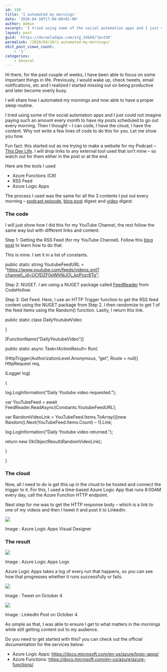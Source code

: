 ```yaml
---
id: 330
title: 'I automated my mornings'
date: '2020-04-10T17:09:00+01:00'
author: Admin
excerpt: 'I tried using some of the social automation apps and I just could not imagine paying such an amount every month to have my posts scheduled to go out every morning. Then I thought – I can code, I have the cloud, I have the content. Why not write a few lines of code to do this for you. Let me show you how.'
layout: post
guid: 'https://daraoladapo.com/stg_34b49/?p=330'
permalink: /2020/04/10/i-automated-my-mornings/
ekit_post_views_count:
    - '1'
categories:
    - General
---
```


Hi there, for the past couple of weeks, I have been able to focus on some important things in life. Previously, I would wake up, check tweets, email notifications, etc and I realized I started missing out on being productive and later become overly busy.

I will share how I automated my mornings and now able to have a proper sleep routine.

I tried using some of the social automation apps and I just could not imagine paying such an amount every month to have my posts scheduled to go out every morning. Then I thought – I can code, I have the cloud, I have the content. Why not write a few lines of code to do this for you. Let me show you how.

Fun fact: this started out as me trying to make a website for my Podcast – [This Dev Life](https://anchor.fm/thisdevlife). I will drop links to any external tool used that isn’t mine – so watch out for them either in the post or at the end.

Here are the tools I used

- Azure Functions (C#)
- RSS Feed
- Azure Logic Apps

The process I used was the same for all the 3 contents I put out every morning – [podcast episode](https://anchor.fm/thisdevlife), [blog post](blog.daraoladapo.com) digest and [video](https://youtube.com/daraoladapo) digest.

### The code

I will just show how I did this for my YouTube Channel, the rest follow the same way but with different links and content.

Step 1: Getting the RSS Feed (for my YouTube Channel). Follow this [blog post](https://danielmiessler.com/blog/rss-feed-youtube-channel/) to learn how to do that.

This is mine. I set it in a list of constants.

public static string YoutubeFeedURL = “https://www.youtube.com/feeds/videos.xml?channel\_id=UCfDZF0pWhNjJO\_kpPozr8Tg”;

Step 2: NUGET. I am using a NUGET package called [FeedReader](https://www.nuget.org/packages/CodeHollow.FeedReader) from CodeHollow.

Step 3: Get Feed. Here, I use an HTTP Trigger function to get the RSS feed content using the NUGET package from Step 2. I then randomize to get 1 of the feed items using the Random() function. Lastly, I return this link.

public static class DailyYoutubeVideo

{

\[FunctionName(“DailyYoutubeVideo”)\]

public static async Task&lt;IActionResult&gt; Run(

\[HttpTrigger(AuthorizationLevel.Anonymous, “get”, Route = null)\] HttpRequest req,

ILogger log)

{

log.LogInformation(“Daily Youtube video requested.”);

var YouTubeFeed = await FeedReader.ReadAsync(Constants.YoutubeFeedURL);

var RandomVideoLink = YouTubeFeed.Items.ToArray()\[new Random().Next(YouTubeFeed.Items.Count) – 1\].Link;

log.LogInformation(“Daily Youtube video returned.”);

return new OkObjectResult(RandomVideoLink);

}

}

### The cloud

Now, all I need to do is get this up in the cloud to be hosted and connect the trigger to it. For this, I used a time-based Azure Logic App that runs 8:00AM every day, call the Azure Function HTTP endpoint.

Next step for me was to get the HTTP response body – which is a link to one of my videos and then I tweet it and post it to LinkedIn.

![](https://daraoladapo.com/stg_34b49/wp-content/uploads/2023/11/word-image-330-1.png)

Image : Azure Logic Apps Visual Designer

### The result

![](https://daraoladapo.com/stg_34b49/wp-content/uploads/2023/11/word-image-330-2.png)

Image : Azure Logic Apps Logs

Azure Logic Apps takes a log of every run that happens, so you can see how that progresses whether it runs successfully or fails.

![](https://daraoladapo.com/stg_34b49/wp-content/uploads/2023/11/word-image-330-3.png)

Image : Tweet on October 4

![](https://daraoladapo.com/stg_34b49/wp-content/uploads/2023/11/word-image-330-4.png)

Image : LinkedIn Post on October 4

As simple as that, I was able to ensure I get to what matters in the mornings while still getting content out to my audience.

Do you need to get started with this? you can check out the official documentation for the services below:

- Azure Logic Apps: <https://docs.microsoft.com/en-us/azure/logic-apps/>
- Azure Functions: <https://docs.microsoft.com/en-us/azure/azure-functions/>